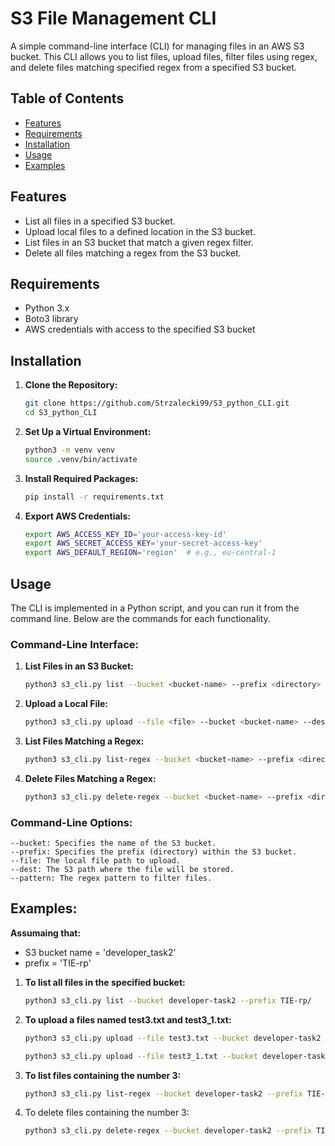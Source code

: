 # S3 File Management CLI

A simple command-line interface (CLI) for managing files in an AWS S3 bucket. This CLI allows you to list files, upload files, filter files using regex, and delete files matching specified regex from a specified S3 bucket.

## Table of Contents

- [Features](#features)
- [Requirements](#requirements)
- [Installation](#installation)
- [Usage](#usage)
- [Examples](#examples)

## Features

- List all files in a specified S3 bucket.
- Upload local files to a defined location in the S3 bucket.
- List files in an S3 bucket that match a given regex filter.
- Delete all files matching a regex from the S3 bucket.

## Requirements

- Python 3.x
- Boto3 library
- AWS credentials with access to the specified S3 bucket

## Installation

1. **Clone the Repository:**
   ```bash
   git clone https://github.com/Strzalecki99/S3_python_CLI.git
   cd S3_python_CLI
   ```

2. **Set Up a Virtual Environment:**
    ```bash
    python3 -m venv venv
    source .venv/bin/activate
    ```

3. **Install Required Packages:**
    ```bash
    pip install -r requirements.txt
    ```

4. **Export AWS Credentials:**
    ```bash
    export AWS_ACCESS_KEY_ID='your-access-key-id'
    export AWS_SECRET_ACCESS_KEY='your-secret-access-key'
    export AWS_DEFAULT_REGION='region'  # e.g., eu-central-1
    ```

## Usage

The CLI is implemented in a Python script, and you can run it from the command line. Below are the commands for each functionality.

### Command-Line Interface:

1. **List Files in an S3 Bucket:**

   ```bash
   python3 s3_cli.py list --bucket <bucket-name> --prefix <directory>
   ```

2. **Upload a Local File:**

    ```bash
    python3 s3_cli.py upload --file <file> --bucket <bucket-name> --dest <destination-path-in-bucket>
    ```

3. **List Files Matching a Regex:**

    ```bash
    python3 s3_cli.py list-regex --bucket <bucket-name> --prefix <directory> --pattern <your-regex>
    ```

4. **Delete Files Matching a Regex:**

    ```bash
    python3 s3_cli.py delete-regex --bucket <bucket-name> --prefix <directory> --pattern <your-regex>
    ```

### Command-Line Options:

```
--bucket: Specifies the name of the S3 bucket.
--prefix: Specifies the prefix (directory) within the S3 bucket.
--file: The local file path to upload.
--dest: The S3 path where the file will be stored.
--pattern: The regex pattern to filter files.
```

## Examples:

**Assumaing that:**
- S3 bucket name = 'developer_task2'
- prefix = 'TIE-rp' 


1. **To list all files in the specified bucket:**

    ```bash
    python3 s3_cli.py list --bucket developer-task2 --prefix TIE-rp/
    ```

2. **To upload a files named test3.txt and test3_1.txt:**

    ```bash
    python3 s3_cli.py upload --file test3.txt --bucket developer-task2  --dest TIE-rp/test3.txt
    ```
    
    ```bash
    python3 s3_cli.py upload --file test3_1.txt --bucket developer-task2  --dest TIE-rp/test3_1.txt
    ```

3. **To list files containing the number 3:**

    ```bash
    python3 s3_cli.py list-regex --bucket developer-task2 --prefix TIE-rp --pattern '.*3.*'
    ```

4. To delete files containing the number 3:

    ```bash
    python3 s3_cli.py delete-regex --bucket developer-task2 --prefix TIE-rp --pattern '.*3.*'
    ```